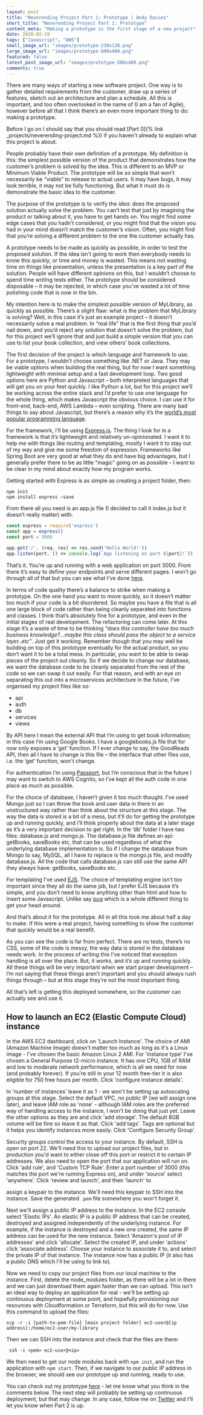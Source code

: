 ```yaml
---
layout: post
title: "Neverending Project Part 1: Prototype | Andy Davies"
short_title: "Neverending Project Part 1: Prototype"
content_meta: "Making a prototype is the first stage of a new project"
date: 2020-02-19 
tags: ["Javascript", "AWS"]
small_image_url: "images/prototype-230x130.png"
large_image_url: "images/prototype-800x400.png"
featured: false
latest_post_image_url: "images/prototype-500x400.png"
comments: true
---
```


There are many ways of starting a new software project. One way is to gather detailed requirements from the customer, draw up a series of features, sketch out an architecture and plan a schedule. All this is important, and too often overlooked in the name of (I am a fan of Agile), however before all that I think there’s an even more important thing to do: making a prototype.

Before I go on I should say that you should read [Part 0]{% link _projects/neverending-project.md %}) if you haven't already to explain what this project is about.

People probably have their own definition of a prototype. My definition is this: the simplest possible version of the product that demonstrates how the customer’s problem is solved by the idea. This is different to an MVP or Minimum Viable Product. The prototype will be so simple that won’t necessarily be “viable” to release to actual users. It may have bugs, it may look terrible, it may not be fully functioning. But what it must do is demonstrate the basic idea to the customer. 

The purpose of the prototype is to verify the _idea_: does the proposed solution actually solve the problem. You can’t test that just by imagining the product or talking about it, you have to get hands on. You might find some edge cases that you hadn’t considered, or you might find that the vision you had in your mind doesn’t match the customer’s vision. Often, you might find that you’re solving a different problem to the one the customer actually has. 

A prototype needs to be made as quickly as possible, in order to test the proposed solution. If the idea isn't going to work then everybody needs to know this quickly, or time and money is wasted. This means not wasting time on things like presentation, unless the presentation is a key part of the solution. People will have different opinions on this, but I wouldn’t choose to spend time writing tests either. The prototype should be considered disposable – it may be rejected, in which case you’ve wasted a lot of time polishing code that is now in the bin.

My intention here is to make the simplest possible version of MyLibrary, as quickly as possible. There’s a slight flaw: what is the problem that MyLibrary is solving? Well, in this case it’s just an example project – it doesn’t necessarily solve a real problem. In “real life” that is the first thing that you’d nail down, and you’d reject any solution that doesn’t solve the problem, but for this project we’ll ignore that and just build a simple version that you can use to list your book collection, and view others’ book collections. 

The first decision of the project is which language and framework to use. For a prototype, I wouldn’t choose something like .NET or Java. They may be viable options when building the real thing, but for now I want something lightweight with minimal setup and a fast development loop. Two good options here are Python and Javascript – both interpreted languages that will get you on your feet quickly. I like Python a lot, but for this project we’ll be working across the entire stack and I’d prefer to use one language for the whole thing, which makes Javascript the obvious choice. I can use it for front-end, back-end, AWS Lambda – even scripting. There are many bad things to say about Javascript, but there’s a reason why it’s the [world’s most popular programming language](https://insights.stackoverflow.com/survey/2019#technology). 

For the framework, I’ll be using [Express.js](https://expressjs.com/). The thing I look for in a framework is that it’s lightweight and relatively un-opinionated. I want it to help me with things like routing and templating, mostly I want it to stay out of my way and give me some freedom of expression. Frameworks like Spring Boot are very good at what they do and have big advantages, but I generally prefer there to be as little “magic” going on as possible - I want to be clear in my mind about exactly how my program works. 

Getting started with Express is as simple as creating a project folder, then:

```
npm init
npm install express –save
```

From there all you need is an app.js file (I decided to call it index.js but it doesn’t really matter) with:

```javascript
const express = require('express')
const app = express()
const port = 3000

app.get('/', (req, res) => res.send('Hello World!'))
app.listen(port, () => console.log(`App listening on port ${port}!`))
```

That’s it. You’re up and running with a web application on port 3000. From there it’s easy to define your endpoints and serve different pages. I won’t go through all of that but you can see what I’ve done [here](https://github.com/andavies/the-manhattan-project/tree/prototype).

In terms of code quality there’s a balance to strike when making a prototype. On the one hand you want to move quickly, so it doesn’t matter too much if your code is a bit disordered. So maybe you have a file that is all one large block of code rather than being cleanly separated into functions and classes. I think that’s absolutely fine for a prototype, and even in the initial stages of real development. The refactoring can come later.  At this stage it’s a waste of time to be thinking _“does this controller have too much business knowledge?…maybe this class should pass the object to a service layer..etc”_. Just get it working. Remember though that you may well be building on top of this prototype eventually for the actual product, so you don’t want it to be a total mess. In particular, you want to be able to swap pieces of the project out cleanly. So if we decide to change our database, we want the database code to be cleanly separated from the rest of the code so we can swap it out easily. For that reason, and with an eye on separating this out into a microservices architecture in the future, I’ve organised my project files like so:

- api
- auth
- db
- services
- views

By API here I mean the external API that I’m using to get book information; in this case I’m using Google Books. I have a googlebooks.js file that for now only exposes a ‘get’ function. If I ever change to say, the GoodReads API, then all I have to change is this file – the interface that other files use, i.e. the ‘get’ function, won't change.

For authentication I’m using [Passport](http://www.passportjs.org/), but I’m conscious that in the future I may want to switch to AWS Cognito, so I’ve kept all the auth code in one place as much as possible. 

For the choice of database, I haven’t given it too much thought. I’ve used Mongo just so I can throw the book and user data in there in an unstructured way rather than think about the structure at this stage. The way the data is stored is a bit of a mess, but it’ll do for getting the prototype up and running quickly, and I’ll think properly about the data at a later stage as it’s a very important decision to get right. In the ‘db’ folder I have two files: database.js and mongo.js. The database.js file defines an api: getBooks, saveBooks etc, that can be used regardless of what the underlying database implementation is. So if I change the database from Mongo to say, MySQL, all I have to replace is the mongo.js file, and modify database.js. All the code that calls database.js can still use the same API they always have: getBooks, saveBooks etc.

For templating I’ve used [EJS](https://ejs.co/). The choice of templating engine isn’t too important since they all do the same job, but I prefer EJS because it’s simple, and you don’t need to know anything other than html and how to insert some Javascript. Unlike say [pug](https://pugjs.org/api/getting-started.html) which is a whole different thing to get your head around. 

And that’s about it for the prototype. All in all this took me about half a day to make. If this were a real project, having something to show the customer that quickly would be a real benefit.  

As you can see the code is far from perfect. There are no tests, there’s no CSS, some of the code is messy, the way data is stored in the database needs work. In the process of writing this I've noticed that exception handling is all over the place. But, it works, and it’s up and running quickly. All these things will be very important when we start proper development – I’m not saying that these things aren’t important and you should always rush things through – but at this stage they’re not the most important thing.

All that’s left is getting this deployed somewhere, so the customer can actually see and use it. 


## How to launch an EC2 (Elastic Compute Cloud) instance

In the AWS EC2 dashboard, click on 'Launch Instance'. The choice of AMI (Amazon Machine Image) doesn't matter too much as long as it's a Linux image - I've chosen the basic Amazon Linux 2 AMI. For 'instance type' I've chosen a General Purpose t2-micro instance. It has one CPU,  1GB of RAM and low to moderate network performance, which is all we need for now (and probably forever). If you're still in your 12 month free-tier it is also eligible for 750 free hours per month. Click 'configure instance details'. 

In 'number of instances' leave it as 1 - we won't be setting up autoscaling groups at this stage. Select the default VPC, no public IP (we will assign one later), and leave IAM role as 'none' - although IAM roles are the preferred way of handling access to the instance, I won't be doing that just yet. Leave the other options as they are and click 'add storage'. The default 8GB volume will be fine so leave it as that. Click 'add tags'. Tags are optional but it helps you identify instances more easily. Click 'Configure Security Group'.

Security groups control the access to your instance. By default, SSH is open on port 22. We'll need this to upload our project files, but in production you'd want to either close off this port or restrict it to certain IP addresses. We also need to open the port that our application will run on. Click 'add rule', and 'Custom TCP Rule'.  Enter a port number of 3000 (this matches the port we're running Express on), and under 'source' select 'anywhere'. Click 'review and launch', and then 'launch' to 

assign a keypair to the instance. We'll need this keypair to SSH into the instance. Save the generated `.pem` file somewhere you won't forget it. 

Next we'll assign a public IP address to the instance. In the EC2 console select 'Elastic IPs'. An elastic IP is a public IP address that can be created, destroyed and assigned independently of the underlying instance. For example, if the instance is destroyed and a new one created, the same IP address can be used for the new instance. Select 'Amazon's pool of IP addresses' and click 'allocate'. Select the created IP, and under 'actions' click 'associate address'. Choose your instance to associate it to, and select the private IP of that instance.  The instance now has a public IP (it also has a public DNS which  I'll be using to link to). 

Now we need to copy our project files from our local machine to the instance. First, delete the node_modules folder, as there will be a lot in there and we can just download them again faster than we can upload. This isn't an ideal way to deploy an application for real - we'll be setting up continuous deployment at some point, and hopefully provisioning our resources with Cloudformation or Terraform, but this will do for now. Use this command to upload the files:

```
scp -r -i [path-to-pem-file] [main project folder] ec2-user@[ip address]:/home/ec2-user/my-library
```

Then we can SSH into the instance and check that the files are there:

```
 ssh -i <pem> ec2-user@<ip>
```

We then need to get our node modules back with `npm init`, and run the application with `npm start`. Then, if we navigate to our public IP address in the browser, we should see our prototype up and running, ready to use. 

You can check out my prototype [here](http://ec2-35-176-179-41.eu-west-2.compute.amazonaws.com:3000) - let me know what you think in the comments below. The next step will probably be setting up continuous deployment, but that may change. In any case, follow me on [Twitter](https://twitter.com/1andydavies1) and I'll let you know when Part 2 is up. 
